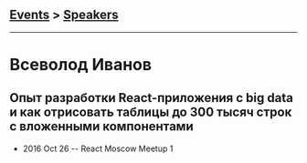 ## [Events](../README.md) > [Speakers](../speakers.md)
---

# Всеволод Иванов

## Опыт разработки React-приложения с big data и как отрисовать таблицы до 300 тысяч строк с вложенными компонентами
- 2016 Oct 26 -- React Moscow Meetup 1    
